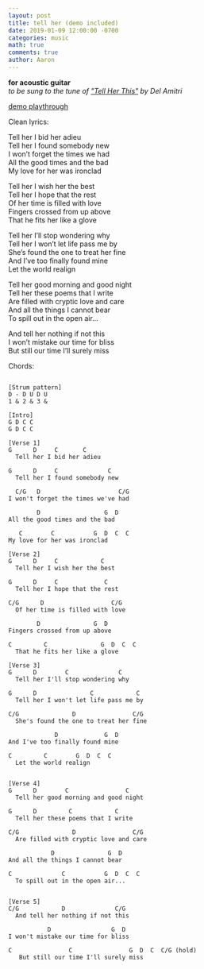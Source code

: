```yaml
---
layout: post
title: tell her (demo included)
date: 2019-01-09 12:00:00 -0700
categories: music 
math: true
comments: true
author: Aaron
---
```


**for acoustic guitar**  
*to be sung to the tune of ["Tell Her This"](https://www.youtube.com/watch?v=0we7NqFH_Zw) by Del Amitri*  

[demo playthrough](https://drive.google.com/file/d/1fcxMovZlpaXXxJlLjMnYmBOXUj4EPtgA/view?usp=sharing)  

Clean lyrics:

Tell her I bid her adieu  
Tell her I found somebody new  
I won’t forget the times we had  
All the good times and the bad  
My love for her was ironclad  

Tell her I wish her the best  
Tell her I hope that the rest  
Of her time is filled with love  
Fingers crossed from up above  
That he fits her like a glove  

Tell her I’ll stop wondering why  
Tell her I won’t let life pass me by  
She’s found the one to treat her fine  
And I’ve too finally found mine  
Let the world realign  

Tell her good morning and good night  
Tell her these poems that I write  
Are filled with cryptic love and care  
And all the things I cannot bear  
To spill out in the open air…  

And tell her nothing if not this  
I won’t mistake our time for bliss  
But still our time I’ll surely miss  


Chords:
~~~

[Strum pattern]  
D - D U D U  
1 & 2 & 3 &  

[Intro]
G D C C  
G D C C  

[Verse 1]
G      D     C       C  
  Tell her I bid her adieu  

G      D     C              C  
  Tell her I found somebody new  

  C/G   D                      C/G  
I won't forget the times we've had  

        D                  G  D  
All the good times and the bad  

   C        C           G  D  C  C  
My love for her was ironclad  

[Verse 2]
G      D     C            C  
  Tell her I wish her the best  

G      D     C             C  
  Tell her I hope that the rest  

C/G      D                   C/G  
  Of her time is filled with love  

        D               G  D  
Fingers crossed from up above  

C         C               G  D  C  C  
  That he fits her like a glove  

[Verse 3]
G      D        C              C  
  Tell her I'll stop wondering why  

G      D               C            C  
  Tell her I won't let life pass me by  

C/G               D                C/G  
  She's found the one to treat her fine  

             D             G  D  
And I've too finally found mine  

C         C        G  D  C  C  
  Let the world realign  


[Verse 4]
G      D        C                C  
  Tell her good morning and good night  

G      D         C            C  
  Tell her these poems that I write  

C/G               D                C/G  
  Are filled with cryptic love and care  

            D               G  D  
And all the things I cannot bear  

C              C           G  D  C  C  
  To spill out in the open air...  


[Verse 5]
C/G            D              C/G  
  And tell her nothing if not this  

           D                 G  D  
I won't mistake our time for bliss  

C                C                G  D  C  C/G (hold)
   But still our time I'll surely miss
~~~